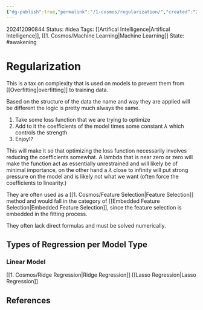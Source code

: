 ```yaml
---
{"dg-publish":true,"permalink":"/1-cosmos/regularization/","created":"2025-01-22T11:17:14.214-05:00","updated":"2025-05-28T11:06:13.509-04:00"}
---
```


202412090844
Status: #idea
Tags: [[Artifical Intelligence\|Artifical Intelligence]], [[1. Cosmos/Machine Learning\|Machine Learning]]
State: #awakening
# Regularization

This is a tax on complexity that is used on models to prevent them from [[Overfitting\|overfitting]] to training data.

Based on the structure of the data the name and way they are applied will be different the logic is pretty much always the same.

1. Take some loss function that we are trying to optimize
2. Add to it the coefficients of the model times some constant $\lambda$ which controls the strength
3. Enjoy!?

This will make it so that optimizing the loss function necessarily involves reducing the coefficients somewhat. A lambda that is near zero or zero will make the function act as essentially unrestrained and will likely be of minimal importance, on the other hand  a $\lambda$ close to infinity will put strong pressure on the model and is likely not what we want (often force the coefficients to linearity.)

They are often used as a [[1. Cosmos/Feature Selection\|Feature Selection]] method and would fall in the category of [[Embedded Feature Selection\|Embedded Feature Selection]], since the feature selection is embedded in the fitting process.

They often lack direct formulas and must be solved numerically.

## Types of Regression per Model Type

### Linear Model
[[1. Cosmos/Ridge Regression\|Ridge Regression]]
[[Lasso Regression\|Lasso Regression]]


## References
